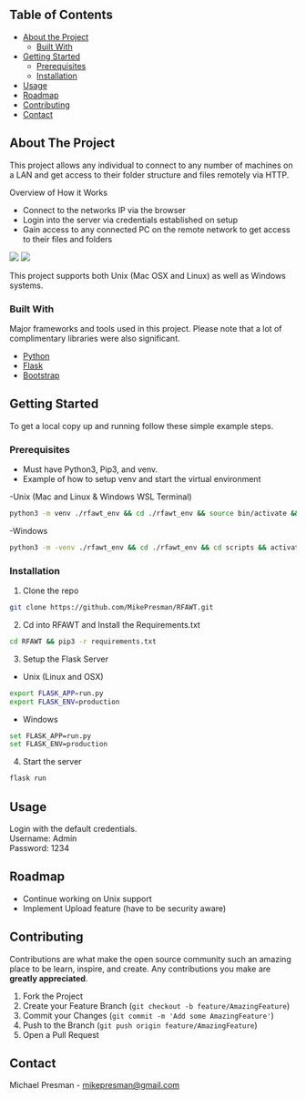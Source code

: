 ## Table of Contents

* [About the Project](#about-the-project)
  * [Built With](#built-with)
* [Getting Started](#getting-started)
  * [Prerequisites](#prerequisites)
  * [Installation](#installation)
* [Usage](#usage)
* [Roadmap](#roadmap)
* [Contributing](#contributing)
* [Contact](#contact)

 


## About The Project

This project allows any individual to connect to any number of machines on a LAN and get access to their folder structure and files remotely via HTTP.

Overview of How it Works
* Connect to the networks IP via the browser
* Login into the server via credentials established on setup
* Gain access to any connected PC on the remote network to get access to their files and folders

![](https://i.imgur.com/s0ayhd4.png=300x300)
![](https://i.imgur.com/4ZtGohZ.png=300x300)

This project supports both Unix (Mac OSX and Linux) as well as Windows systems.

### Built With
Major frameworks and tools used in this project. Please note that a lot of complimentary libraries were also significant.
* [Python](https://www.python.org/download/releases/3.0/)
* [Flask](https://flask.palletsprojects.com/en/1.1.x/)
* [Bootstrap](https://getbootstrap.com/)

 

## Getting Started
To get a local copy up and running follow these simple example steps.

### Prerequisites

* Must have Python3, Pip3, and venv.
* Example of how to setup venv and start the virtual environment

-Unix (Mac and Linux & Windows WSL Terminal)
```sh
python3 -m venv ./rfawt_env && cd ./rfawt_env && source bin/activate && cd ..
```
-Windows
```sh
python3 -m -venv ./rfawt_env && cd ./rfawt_env && cd scripts && activate && cd ..
```
### Installation

1. Clone the repo
```sh
git clone https://github.com/MikePresman/RFAWT.git
```
2. Cd into RFAWT and Install the Requirements.txt
```sh
cd RFAWT && pip3 -r requirements.txt
```
3. Setup the Flask Server
* Unix (Linux and OSX)
```sh
export FLASK_APP=run.py
export FLASK_ENV=production
```
* Windows
```sh
set FLASK_APP=run.py
set FLASK_ENV=production
```
4. Start the server
```sh
flask run
```

 


## Usage
Login with the default credentials. <br/>
Username: Admin<br/>
Password: 1234


## Roadmap
* Continue working on Unix support
* Implement Upload feature (have to be security aware)

 

## Contributing

Contributions are what make the open source community such an amazing place to be learn, inspire, and create. Any contributions you make are **greatly appreciated**.

1. Fork the Project
2. Create your Feature Branch (`git checkout -b feature/AmazingFeature`)
3. Commit your Changes (`git commit -m 'Add some AmazingFeature'`)
4. Push to the Branch (`git push origin feature/AmazingFeature`)
5. Open a Pull Request

 


 

## Contact

Michael Presman - mikepresman@gmail.com

 

 

 




